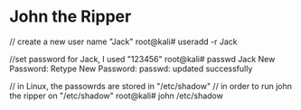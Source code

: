 # John the Ripper

// create a new user name "Jack"
root@kali# useradd -r Jack

//set password for Jack, I used "123456"
root@kali# passwd Jack
New Password:
Retype New Password:
passwd: updated successfully


// in Linux, the passowrds are stored in "/etc/shadow"
// in order to run john the ripper on "/etc/shadow"
root@kali# john /etc/shadow

